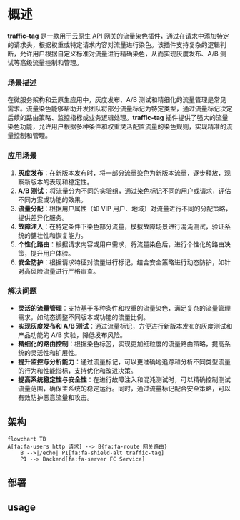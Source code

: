 # 概述
**traffic-tag** 是一款用于云原生 API 网关的流量染色插件，通过在请求中添加特定的请求头，根据权重或特定请求内容对流量进行染色。该插件支持复杂的逻辑判断，允许用户根据自定义标准对流量进行精确染色，从而实现灰度发布、A/B 测试等高级流量控制和管理。

### 场景描述
在微服务架构和云原生应用中，灰度发布、A/B 测试和精细化的流量管理是常见需求。流量染色能够帮助开发团队将部分流量标记为特定类型，通过流量标记决定后续的路由策略、监控指标或业务逻辑处理。**traffic-tag** 插件提供了强大的流量染色功能，允许用户根据多种条件和权重灵活配置流量的染色规则，实现精准的流量控制和管理。

### 应用场景
1. **灰度发布**：在新版本发布时，将一部分流量染色为新版本流量，逐步释放，观察新版本的表现和稳定性。
2. **A/B 测试**：将流量分为不同的实验组，通过染色标记不同的用户或请求，评估不同方案或功能的效果。
3. **流量分配**：根据用户属性（如 VIP 用户、地域）对流量进行不同的分配策略，提供差异化服务。
4. **故障注入**：在特定条件下染色部分流量，模拟故障场景进行混沌测试，验证系统的健壮性和恢复能力。
5. **个性化路由**：根据请求内容或用户需求，将流量染色后，进行个性化的路由决策，提升用户体验。
6. **安全防护**：根据请求特征对流量进行标记，结合安全策略进行动态防护，如针对高风险流量进行严格审查。

### 解决问题
- **灵活的流量管理**：支持基于多种条件和权重的流量染色，满足复杂的流量管理需求，如动态调整不同版本或功能的流量比例。
- **实现灰度发布和 A/B 测试**：通过流量标记，方便进行新版本发布的灰度测试和产品功能的 A/B 实验，降低发布风险。
- **精细化的路由控制**：根据染色标签，实现更加细粒度的流量路由策略，提高系统的灵活性和扩展性。
- **提升监控与分析能力**：通过流量标记，可以更准确地追踪和分析不同类型流量的行为和性能指标，支持优化和改进决策。
- **提高系统稳定性与安全性**：在进行故障注入和混沌测试时，可以精确控制测试流量范围，确保主系统的稳定运行。同时，通过流量标记配合安全策略，可以有效防护恶意流量和攻击。


## 架构
```mermaid
flowchart TB
A[fa:fa-users http 请求] --> B{fa:fa-route 网关路由}
	B -->|/echo| P1[fa:fa-shield-alt traffic-tag]
	P1 --> Backend[fa:fa-server FC Service]
```
## 部署

## usage